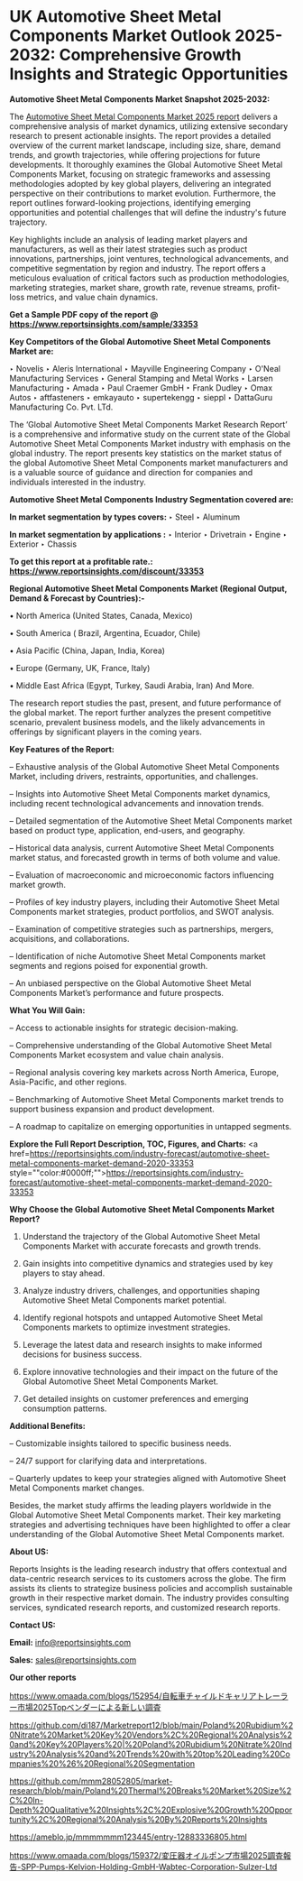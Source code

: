 # UK Automotive Sheet Metal Components Market Outlook 2025-2032: Comprehensive Growth Insights and Strategic Opportunities

<strong>Automotive Sheet Metal Components Market Snapshot 2025-2032:</strong>

The <a href=https://www.reportsinsights.com/sample/33353>Automotive Sheet Metal Components Market 2025 report</a> delivers a comprehensive analysis of market dynamics, utilizing extensive secondary research to present actionable insights. The report provides a detailed overview of the current market landscape, including size, share, demand trends, and growth trajectories, while offering projections for future developments. It thoroughly examines the Global Automotive Sheet Metal Components Market, focusing on strategic frameworks and assessing methodologies adopted by key global players, delivering an integrated perspective on their contributions to market evolution. Furthermore, the report outlines forward-looking projections, identifying emerging opportunities and potential challenges that will define the industry's future trajectory.

Key highlights include an analysis of leading market players and manufacturers, as well as their latest strategies such as product innovations, partnerships, joint ventures, technological advancements, and competitive segmentation by region and industry. The report offers a meticulous evaluation of critical factors such as production methodologies, marketing strategies, market share, growth rate, revenue streams, profit-loss metrics, and value chain dynamics.

<strong>Get a Sample PDF copy of the report @ <a href=https://www.reportsinsights.com/sample/33353 style=color:#0000ff;>https://www.reportsinsights.com/sample/33353</a></strong>

<strong>Key Competitors of the Global Automotive Sheet Metal Components Market are:</strong>

‣ Novelis
‣ Aleris International
‣ Mayville Engineering Company
‣ O'Neal Manufacturing Services
‣ General Stamping and Metal Works
‣ Larsen Manufacturing
‣ Amada
‣ Paul Craemer GmbH
‣ Frank Dudley
‣ Omax Autos
‣ aftfasteners
‣ emkayauto
‣ supertekengg
‣ sieppl
‣ DattaGuru Manufacturing Co. Pvt. LTd.

The ‘Global Automotive Sheet Metal Components Market Research Report’ is a comprehensive and informative study on the current state of the Global Automotive Sheet Metal Components Market industry with emphasis on the global industry. The report presents key statistics on the market status of the global Automotive Sheet Metal Components market manufacturers and is a valuable source of guidance and direction for companies and individuals interested in the industry.

<strong>Automotive Sheet Metal Components Industry Segmentation covered are:</strong>

<strong>In market segmentation by types covers: </strong> 
‣ Steel
‣ Aluminum

<strong>In market segmentation by applications :</strong> 
‣ Interior
‣ Drivetrain
‣ Engine
‣ Exterior
‣ Chassis

<strong>To get this report at a profitable rate.: <a href=https://www.reportsinsights.com/discount/33353 style=color:#0000ff;>https://www.reportsinsights.com/discount/33353</a></strong>

<strong>Regional Automotive Sheet Metal Components Market (Regional Output, Demand &amp; Forecast by Countries):-</strong>

• North America (United States, Canada, Mexico)

• South America ( Brazil, Argentina, Ecuador, Chile)

• Asia Pacific (China, Japan, India, Korea)

• Europe (Germany, UK, France, Italy)

• Middle East Africa (Egypt, Turkey, Saudi Arabia, Iran) And More.

The research report studies the past, present, and future performance of the global market. The report further analyzes the present competitive scenario, prevalent business models, and the likely advancements in offerings by significant players in the coming years.

<strong>Key Features of the Report:</strong>

– Exhaustive analysis of the Global Automotive Sheet Metal Components Market, including drivers, restraints, opportunities, and challenges.

– Insights into Automotive Sheet Metal Components market dynamics, including recent technological advancements and innovation trends.

– Detailed segmentation of the Automotive Sheet Metal Components market based on product type, application, end-users, and geography.

– Historical data analysis, current Automotive Sheet Metal Components market status, and forecasted growth in terms of both volume and value.

– Evaluation of macroeconomic and microeconomic factors influencing market growth.

– Profiles of key industry players, including their Automotive Sheet Metal Components market strategies, product portfolios, and SWOT analysis.

– Examination of competitive strategies such as partnerships, mergers, acquisitions, and collaborations.

– Identification of niche Automotive Sheet Metal Components market segments and regions poised for exponential growth.

– An unbiased perspective on the Global Automotive Sheet Metal Components Market’s performance and future prospects.

<strong>What You Will Gain:</strong>

– Access to actionable insights for strategic decision-making.

– Comprehensive understanding of the Global Automotive Sheet Metal Components Market ecosystem and value chain analysis.

– Regional analysis covering key markets across North America, Europe, Asia-Pacific, and other regions.

– Benchmarking of Automotive Sheet Metal Components market trends to support business expansion and product development.

– A roadmap to capitalize on emerging opportunities in untapped segments.

<strong>Explore the Full Report Description, TOC, Figures, and Charts:</strong>
<a href=https://reportsinsights.com/industry-forecast/automotive-sheet-metal-components-market-demand-2020-33353 style=""color:#0000ff;"">https://reportsinsights.com/industry-forecast/automotive-sheet-metal-components-market-demand-2020-33353</a>

<strong>Why Choose the Global Automotive Sheet Metal Components Market Report?</strong>

1. Understand the trajectory of the Global Automotive Sheet Metal Components Market with accurate forecasts and growth trends.

2. Gain insights into competitive dynamics and strategies used by key players to stay ahead.

3. Analyze industry drivers, challenges, and opportunities shaping Automotive Sheet Metal Components market potential.

4. Identify regional hotspots and untapped Automotive Sheet Metal Components markets to optimize investment strategies.

5. Leverage the latest data and research insights to make informed decisions for business success.

6. Explore innovative technologies and their impact on the future of the Global Automotive Sheet Metal Components Market.

7. Get detailed insights on customer preferences and emerging consumption patterns.

<strong>Additional Benefits:</strong>

– Customizable insights tailored to specific business needs.

– 24/7 support for clarifying data and interpretations.

– Quarterly updates to keep your strategies aligned with Automotive Sheet Metal Components market changes.

Besides, the market study affirms the leading players worldwide in the Global Automotive Sheet Metal Components market. Their key marketing strategies and advertising techniques have been highlighted to offer a clear understanding of the Global Automotive Sheet Metal Components market.

<strong><strong>About US</strong>:</strong>

Reports Insights is the leading research industry that offers contextual and data-centric research services to its customers across the globe. The firm assists its clients to strategize business policies and accomplish sustainable growth in their respective market domain. The industry provides consulting services, syndicated research reports, and customized research reports.

<strong>Contact US:</strong>

<p class=><b>Email:</b> <a href=mailto:info@reportsinsights.com>info@reportsinsights.com</a></p>
<p class=><b>Sales:</b> <a href=mailto:sales@reportsinsights.com>sales@reportsinsights.com</a></p>

<strong>Our other reports</strong>

<a href=https://www.omaada.com/blogs/152954/自転車チャイルドキャリアトレーラー市場2025Topベンダーによる新しい調査>https://www.omaada.com/blogs/152954/自転車チャイルドキャリアトレーラー市場2025Topベンダーによる新しい調査</a>

<a href=https://github.com/di187/Marketreport12/blob/main/Poland%20Rubidium%20Nitrate%20Market%20Key%20Vendors%2C%20Regional%20Analysis%20and%20Key%20Players%20|%20Poland%20Rubidium%20Nitrate%20Industry%20Analysis%20and%20Trends%20with%20top%20Leading%20Companies%20%26%20Regional%20Segmentation>https://github.com/di187/Marketreport12/blob/main/Poland%20Rubidium%20Nitrate%20Market%20Key%20Vendors%2C%20Regional%20Analysis%20and%20Key%20Players%20|%20Poland%20Rubidium%20Nitrate%20Industry%20Analysis%20and%20Trends%20with%20top%20Leading%20Companies%20%26%20Regional%20Segmentation</a>

<a href=https://github.com/mmm28052805/market-research/blob/main/Poland%20Thermal%20Breaks%20Market%20Size%2C%20In-Depth%20Qualitative%20Insights%2C%20Explosive%20Growth%20Opportunity%2C%20Regional%20Analysis%20By%20Reports%20Insights>https://github.com/mmm28052805/market-research/blob/main/Poland%20Thermal%20Breaks%20Market%20Size%2C%20In-Depth%20Qualitative%20Insights%2C%20Explosive%20Growth%20Opportunity%2C%20Regional%20Analysis%20By%20Reports%20Insights</a>

<a href=https://ameblo.jp/mmmmmmm123445/entry-12883336805.html>https://ameblo.jp/mmmmmmm123445/entry-12883336805.html</a>

<a href=https://www.omaada.com/blogs/159372/変圧器オイルポンプ市場2025調査報告-SPP-Pumps-Kelvion-Holding-GmbH-Wabtec-Corporation-Sulzer-Ltd>https://www.omaada.com/blogs/159372/変圧器オイルポンプ市場2025調査報告-SPP-Pumps-Kelvion-Holding-GmbH-Wabtec-Corporation-Sulzer-Ltd</a>
